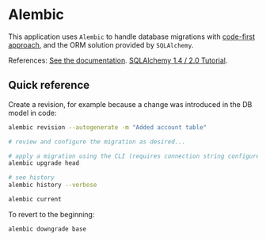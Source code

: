 # Alembic

This application uses `Alembic` to handle database migrations with [code-first
approach](https://alembic.sqlalchemy.org/en/latest/autogenerate.html), and the
ORM solution provided by `SQLAlchemy`.

References:
[See the documentation](https://alembic.sqlalchemy.org/en/latest/tutorial.html#create-a-migration-script).
[SQLAlchemy 1.4 / 2.0 Tutorial](https://docs.sqlalchemy.org/en/14/tutorial/index.html).

## Quick reference

Create a revision, for example because a change was introduced in the DB model
in code:

```bash
alembic revision --autogenerate -m "Added account table"

# review and configure the migration as desired...

# apply a migration using the CLI (requires connection string configured in alembic.ini)
alembic upgrade head

# see history
alembic history --verbose

alembic current
```

To revert to the beginning:

```bash
alembic downgrade base
```
